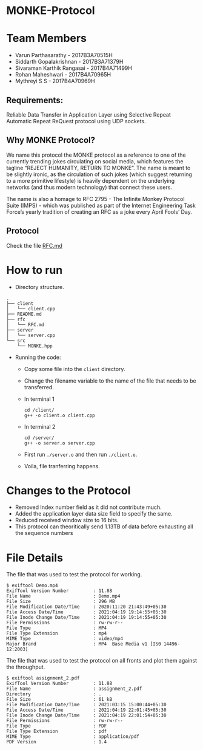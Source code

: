 # MONKE-Protocol

# Team Members
- Varun Parthasarathy - 2017B3A70515H
- Siddarth Gopalakrishnan - 2017B3A71379H
- Sivaraman Karthik Rangasai - 2017B4A71499H
- Rohan Maheshwari - 2017B4A70965H
- Mythreyi S S - 2017B4A70969H

## Requirements:
Reliable Data Transfer in Application Layer using Selective Repeat Automatic Repeat ReQuest protocol using UDP sockets.

## Why MONKE Protocol?
We name this protocol the MONKE protocol as a reference to one of the currently trending jokes circulating on social media, which features the tagline “REJECT HUMANITY, RETURN TO MONKE”. The name is meant to be slightly ironic, as the circulation of such jokes (which suggest returning to a more primitive lifestyle) is heavily dependent on the underlying networks (and thus modern technology) that connect these users.

The name is also a homage to RFC 2795 - The Infinite Monkey Protocol Suite (IMPS) - which was published as part of the Internet Engineering Task Force’s yearly tradition of creating an RFC as a joke every April Fools’ Day.

## Protocol
Check the file [RFC.md](./rfc/RFC.md)

# How to run
- Directory structure.
```
.
├── client
│   └── client.cpp
├── README.md
├── rfc
│   └── RFC.md
├── server
│   └── server.cpp
└── src
    └── MONKE.hpp

```
- Running the code:
	- Copy some file into the `client` directory.
	- Change the filename variable to the name of the file that needs to be transferred.
	- In terminal 1
		```
		cd /client/
		g++ -o client.o client.cpp
		```
	
	- In terminal 2
		```
		cd /server/
		g++ -o server.o server.cpp
		```
	- First run `./server.o` and then run `./client.o`.
	- Voila, file tranferring happens.


# Changes to the Protocol
- Removed Index number field as it did not contribute much.
- Added the application layer data size field to specify the same.
- Reduced received window size to 16 bits.
- This protocol can theoritically send 1.13TB of data before exhausting all the sequence numbers

# File Details
The file that was used to test the protocol for working.
```
$ exiftool Demo.mp4 
ExifTool Version Number         : 11.88
File Name                       : Demo.mp4
File Size                       : 296 MB
File Modification Date/Time     : 2020:11:20 21:43:49+05:30
File Access Date/Time           : 2021:04:19 19:14:55+05:30
File Inode Change Date/Time     : 2021:04:19 19:14:55+05:30
File Permissions                : rw-rw-r--
File Type                       : MP4
File Type Extension             : mp4
MIME Type                       : video/mp4
Major Brand                     : MP4  Base Media v1 [IS0 14496-12:2003]
```

The file that was used to test the protocol on all fronts and plot them against the throughput.
```
$ exiftool assignment_2.pdf 
ExifTool Version Number         : 11.88
File Name                       : assignment_2.pdf
Directory                       : .
File Size                       : 61 kB
File Modification Date/Time     : 2021:03:15 15:00:44+05:30
File Access Date/Time           : 2021:04:19 22:01:45+05:30
File Inode Change Date/Time     : 2021:04:19 22:01:54+05:30
File Permissions                : rw-rw-r--
File Type                       : PDF
File Type Extension             : pdf
MIME Type                       : application/pdf
PDF Version                     : 1.4
```